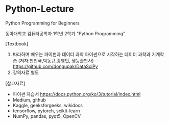 # Python-Lecture

Python Programming for Beginners

동아대학교 컴퓨터공학과 1학년 2학기 "Python Programming"

[Textbook] 
1) 따라하며 배우는 파이썬과 데이터 과학 파이썬으로 시작하는 데이터 과학과 기계학습 (저자:천인국,박동규,강영민, 생능출판사)
   -- https://github.com/dongupak/DataSciPy
2) 강의자료 별도

[참고자료]  
- 파이썬 자습서  https://docs.python.org/ko/3/tutorial/index.html
- Medium, github
- Kaggle, geeksforgeeks, wikidocs
- tensorflow, pytorch, scikit-learn
- NumPy, pandas, pyqt5, OpenCV

